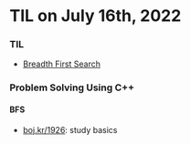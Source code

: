 # **TIL on July 16th, 2022**
### TIL
- [Breadth First Search](../../../Computer%20Science/Algorithm/bfs-07-15-2022.md)

### Problem Solving Using C++
#### BFS
- [boj.kr/1926](../../../Problem%20Solving/boj/Breadth%20first%20search/1926-07-15-2022.cpp): study basics